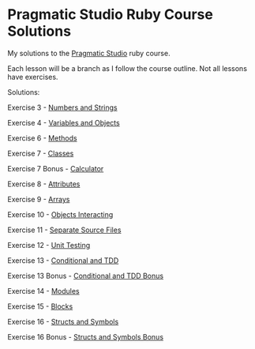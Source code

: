 # Pragmatic Studio Ruby Course Solutions
My solutions to the [Pragmatic Studio](https://pragmaticstudio.com/ruby) ruby course.

Each lesson will be a branch as I follow the course outline. Not all lessons have exercises.

Solutions:

Exercise 3 - [Numbers and Strings](https://github.com/percipio/prag-prog-ruby-solutions/tree/Numbers_and_Strings)

Exercise 4 - [Variables and Objects](https://github.com/percipio/prag-prog-ruby-solutions/tree/Variables_and_Objects)

Exercise 6 - [Methods](https://github.com/percipio/prag-prog-ruby-solutions/tree/Methods)

Exercise 7 - [Classes](https://github.com/percipio/prag-prog-ruby-solutions/tree/Classes)

Exercise 7 Bonus - [Calculator](https://github.com/percipio/prag-prog-ruby-solutions/tree/Bonus_Calculator/calculator.rb)

Exercise 8 - [Attributes](https://github.com/percipio/prag-prog-ruby-solutions/tree/Attributes)

Exercise 9 - [Arrays](https://github.com/percipio/prag-prog-ruby-solutions/tree/Arrays)

Exercise 10 - [Objects Interacting](https://github.com/percipio/prag-prog-ruby-solutions/tree/Objects_Interacting)

Exercise 11 - [Separate Source Files](https://github.com/percipio/prag-prog-ruby-solutions/tree/Separate_Source_Files)

Exercise 12 - [Unit Testing](https://github.com/percipio/prag-prog-ruby-solutions/tree/Unit_Testing)

Exercise 13 - [Conditional and TDD](https://github.com/percipio/prag-prog-ruby-solutions/tree/Conditionals_and_TDD)

Exercise 13 Bonus - [Conditional and TDD Bonus](https://github.com/percipio/prag-prog-ruby-solutions/tree/Conditionals_and_TDD_bonus)

Exercise 14 - [Modules](https://github.com/percipio/prag-prog-ruby-solutions/tree/Modules)

Exercise 15 - [Blocks](https://github.com/percipio/prag-prog-ruby-solutions/tree/Blocks)

Exercise 16 - [Structs and Symbols](https://github.com/percipio/prag-prog-ruby-solutions/tree/Symbols_and_Structs)

Exercise 16 Bonus - [Structs and Symbols Bonus](https://github.com/percipio/prag-prog-ruby-solutions/tree/Symbols_and_Structs_bonus)
